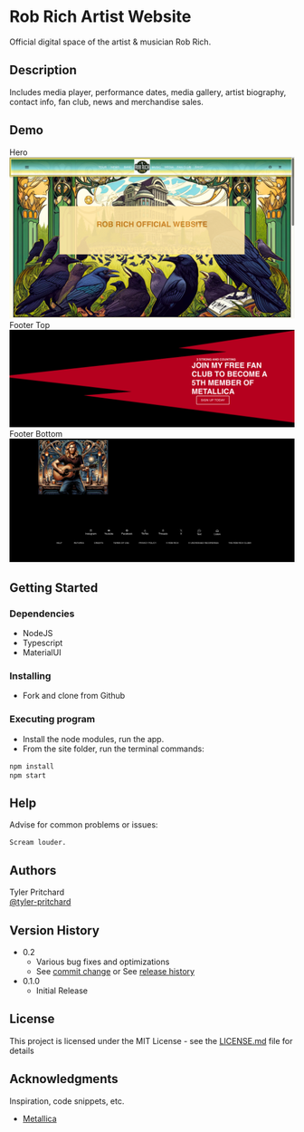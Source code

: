 # Rob Rich Artist Website

Official digital space of the artist & musician Rob Rich.

## Description

Includes media player, performance dates, media gallery, artist biography, contact info, fan club, news and merchandise sales.

## Demo
Hero
![Hero](./screenshots/Hero.png)
Footer Top
![Footer1](./screenshots/Footer2.png)
Footer Bottom
![Footer2](./screenshots/Footer1.png)

## Getting Started

### Dependencies

* NodeJS
* Typescript
* MaterialUI

### Installing

* Fork and clone from Github

### Executing program

* Install the node modules, run the app.
* From the site folder, run the terminal commands:
```
npm install
npm start
```

## Help

Advise for common problems or issues:
```
Scream louder.
```

## Authors

Tyler Pritchard  
[@tyler-pritchard](https://github.com/tyler-pritchard)

## Version History

* 0.2
    * Various bug fixes and optimizations
    * See [commit change]() or See [release history]()
* 0.1.0
    * Initial Release

## License

This project is licensed under the MIT License - see the [LICENSE.md](LICENSE.md) file for details

## Acknowledgments

Inspiration, code snippets, etc.
* [Metallica](https://www.metallica.com)
